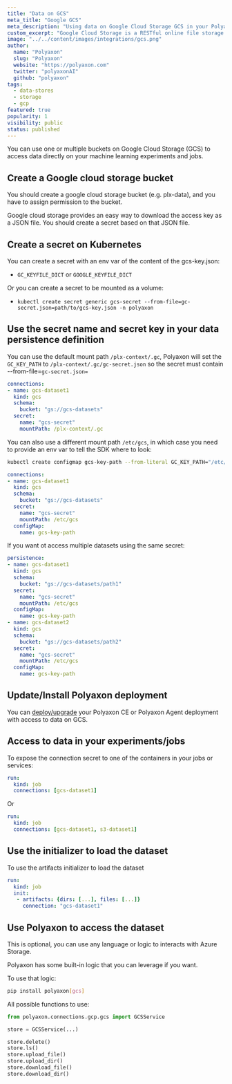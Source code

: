 ```yaml
---
title: "Data on GCS"
meta_title: "Google GCS"
meta_description: "Using data on Google Cloud Storage GCS in your Polyaxon experiments and jobs. Polyaxon allows users to connect to one or multiple buckets on Google Cloud Storage GCS to access data directly on your machine learning experiments and jobs."
custom_excerpt: "Google Cloud Storage is a RESTful online file storage web service for storing and accessing data on Google Cloud Platform infrastructure. The service combines the performance and scalability of Google's cloud with advanced security and sharing capabilities."
image: "../../content/images/integrations/gcs.png"
author:
  name: "Polyaxon"
  slug: "Polyaxon"
  website: "https://polyaxon.com"
  twitter: "polyaxonAI"
  github: "polyaxon"
tags:
  - data-stores
  - storage
  - gcp
featured: true
popularity: 1
visibility: public
status: published
---
```


You can use one or multiple buckets on Google Cloud Storage (GCS) to access data directly on your machine learning experiments and jobs.

## Create a Google cloud storage bucket

You should create a google cloud storage bucket (e.g. plx-data), and you have to assign permission to the bucket.

Google cloud storage provides an easy way to download the access key as a JSON file. You should create a secret based on that JSON file.

## Create a secret on Kubernetes

You can create a secret with an env var of the content of the gcs-key.json:
 * `GC_KEYFILE_DICT` or `GOOGLE_KEYFILE_DICT`

Or you can create a secret to be mounted as a volume:

 * `kubectl create secret generic gcs-secret --from-file=gc-secret.json=path/to/gcs-key.json -n polyaxon`

## Use the secret name and secret key in your data persistence definition

You can use the default mount path `/plx-context/.gc`, Polyaxon will set the `GC_KEY_PATH` to `/plx-context/.gc/gc-secret.json` so the secret must contain --from-file=`gc-secret.json=`

```yaml
connections:
- name: gcs-dataset1
  kind: gcs
  schema:
    bucket: "gs://gcs-datasets"
  secret:
    name: "gcs-secret"
    mountPath: /plx-context/.gc
```

You can also use a different mount path `/etc/gcs`, in which case you need to provide an env var to tell the SDK where to look:

```bash
kubectl create configmap gcs-key-path --from-literal GC_KEY_PATH="/etc/gcs/gc-secret.json" -n polyaxon
```

```yaml
connections:
- name: gcs-dataset1
  kind: gcs
  schema:
    bucket: "gs://gcs-datasets"
  secret:
    name: "gcs-secret"
    mountPath: /etc/gcs
  configMap:
    name: gcs-key-path
```

If you want ot access multiple datasets using the same secret:

```yaml
persistence:
- name: gcs-dataset1
  kind: gcs
  schema:
    bucket: "gs://gcs-datasets/path1"
  secret:
    name: "gcs-secret"
    mountPath: /etc/gcs
  configMap:
    name: gcs-key-path
- name: gcs-dataset2
  kind: gcs
  schema:
    bucket: "gs://gcs-datasets/path2"
  secret:
    name: "gcs-secret"
    mountPath: /etc/gcs
  configMap:
    name: gcs-key-path
```

## Update/Install Polyaxon deployment

You can [deploy/upgrade](/docs/setup/) your Polyaxon CE or Polyaxon Agent deployment with access to data on GCS.

## Access to data in your experiments/jobs

To expose the connection secret to one of the containers in your jobs or services:

```yaml
run:
  kind: job
  connections: [gcs-dataset1]
```

Or

```yaml
run:
  kind: job
  connections: [gcs-dataset1, s3-dataset1]
```

## Use the initializer to load the dataset

To use the artifacts initializer to load the dataset

```yaml
run:
  kind: job
  init:
   - artifacts: {dirs: [...], files: [...]}
     connection: "gcs-dataset1"
```

## Use Polyaxon to access the dataset

This is optional, you can use any language or logic to interacts with Azure Storage.

Polyaxon has some built-in logic that you can leverage if you want.

To use that logic:

```bash
pip install polyaxon[gcs]
```

All possible functions to use:

```python
from polyaxon.connections.gcp.gcs import GCSService

store = GCSService(...)

store.delete()
store.ls()
store.upload_file()
store.upload_dir()
store.download_file()
store.download_dir()
```
